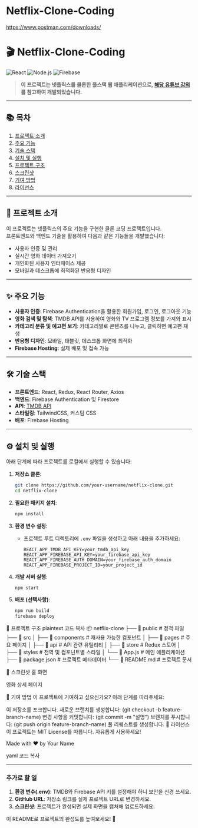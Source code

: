 ﻿# Netflix-Clone-Coding

https://www.postman.com/downloads/

# 🎬 Netflix-Clone-Coding

![React](https://img.shields.io/badge/React-v18-blue?logo=react&logoColor=white&style=flat-square)
![Node.js](https://img.shields.io/badge/Node.js-v18-green?logo=node.js&logoColor=white&style=flat-square)
![Firebase](https://img.shields.io/badge/Firebase-Hosting-orange?logo=firebase&logoColor=white&style=flat-square)

> **이 프로젝트는 넷플릭스를 클론한 풀스택 웹 애플리케이션으로, [해당 유튜브 강의](https://www.youtube.com/watch?v=gRroBZczKAU)를 참고하여 개발되었습니다.**

---

## 📚 목차
1. [프로젝트 소개](#-프로젝트-소개)
2. [주요 기능](#-주요-기능)
3. [기술 스택](#-기술-스택)
4. [설치 및 실행](#-설치-및-실행)
5. [프로젝트 구조](#-프로젝트-구조)
6. [스크린샷](#-스크린샷)
7. [기여 방법](#-기여-방법)
8. [라이선스](#-라이선스)

---

## 📖 프로젝트 소개

이 프로젝트는 넷플릭스의 주요 기능을 구현한 클론 코딩 프로젝트입니다.  
프론트엔드와 백엔드 기술을 활용하여 다음과 같은 기능들을 개발했습니다:

- 사용자 인증 및 관리
- 실시간 영화 데이터 가져오기
- 개인화된 사용자 인터페이스 제공
- 모바일과 데스크톱에 최적화된 반응형 디자인

---

## ✨ 주요 기능

- **사용자 인증**: Firebase Authentication을 활용한 회원가입, 로그인, 로그아웃 기능
- **영화 검색 및 탐색**: TMDB API를 사용하여 영화와 TV 프로그램 정보를 가져와 표시
- **카테고리 분류 및 예고편 보기**: 카테고리별로 콘텐츠를 나누고, 클릭하면 예고편 재생
- **반응형 디자인**: 모바일, 태블릿, 데스크톱 화면에 최적화
- **Firebase Hosting**: 실제 배포 및 접속 가능

---

## 🛠️ 기술 스택

- **프론트엔드**: React, Redux, React Router, Axios
- **백엔드**: Firebase Authentication 및 Firestore
- **API**: [TMDB API](https://www.themoviedb.org/documentation/api)
- **스타일링**: TailwindCSS, 커스텀 CSS
- **배포**: Firebase Hosting

---

## ⚙️ 설치 및 실행

아래 단계에 따라 프로젝트를 로컬에서 실행할 수 있습니다:

1. **저장소 클론**:
    ```bash
    git clone https://github.com/your-username/netflix-clone.git
    cd netflix-clone
    ```

2. **필요한 패키지 설치**:
    ```bash
    npm install
    ```

3. **환경 변수 설정**:
   - 프로젝트 루트 디렉토리에 `.env` 파일을 생성하고 아래 내용을 추가하세요:
     ```env
     REACT_APP_TMDB_API_KEY=your_tmdb_api_key
     REACT_APP_FIREBASE_API_KEY=your_firebase_api_key
     REACT_APP_FIREBASE_AUTH_DOMAIN=your_firebase_auth_domain
     REACT_APP_FIREBASE_PROJECT_ID=your_project_id
     ```

4. **개발 서버 실행**:
    ```bash
    npm start
    ```

5. **배포 (선택사항)**:
   ```bash
   npm run build
   firebase deploy
📂 프로젝트 구조
plaintext
코드 복사
📦 netflix-clone
├── 📁 public        # 정적 파일
├── 📁 src
│   ├── 📁 components # 재사용 가능한 컴포넌트
│   ├── 📁 pages      # 주요 페이지
│   ├── 📁 api        # API 관련 유틸리티
│   ├── 📁 store      # Redux 스토어
│   ├── 📁 styles     # 전역 및 컴포넌트별 스타일
│   └── 📄 App.js     # 메인 애플리케이션
├── 📄 package.json   # 프로젝트 메타데이터
└── 📄 README.md      # 프로젝트 문서

📸 스크린샷
홈 화면

영화 상세 페이지

🤝 기여 방법
이 프로젝트에 기여하고 싶으신가요? 아래 단계를 따라주세요:

이 저장소를 포크합니다.
새로운 브랜치를 생성합니다: (git checkout -b feature-branch-name)
변경 사항을 커밋합니다: (git commit -m "설명")
브랜치를 푸시합니다: (git push origin feature-branch-name)
풀 리퀘스트를 생성합니다.
📜 라이선스
이 프로젝트는 MIT License를 따릅니다. 자유롭게 사용하세요!

Made with ❤️ by Your Name

yaml
코드 복사

---

### 추가로 할 일
1. **환경 변수(.env)**: TMDB와 Firebase API 키를 설정해야 하니 보안을 신경 쓰세요.
2. **GitHub URL**: 저장소 링크를 실제 프로젝트 URL로 변경하세요.
3. **스크린샷**: 프로젝트가 완성되면 실제 화면을 캡처해 업로드하세요.

이 README로 프로젝트의 완성도를 높여보세요! 🚀
